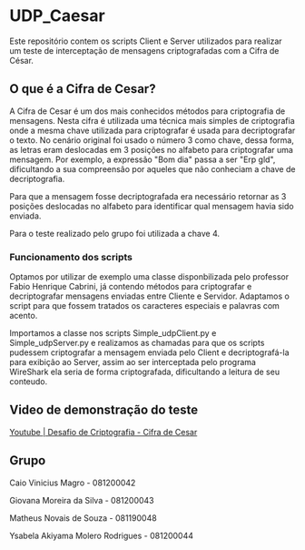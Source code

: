 # UDP_Caesar
Este repositório contem os scripts Client e Server utilizados para realizar um teste de interceptação de mensagens criptografadas com a Cifra de César.

## O que é a Cifra de Cesar?
A Cifra de Cesar é um dos mais conhecidos métodos para criptografia de mensagens. Nesta cifra é utilizada uma técnica mais simples de criptografia onde a mesma chave utilizada para criptografar é usada para decriptografar o texto. No cenário original foi usado o número 3 como chave, dessa forma, as letras eram deslocadas em 3 posições no alfabeto para criptografar uma mensagem. Por exemplo, a expressão "Bom dia" passa a ser "Erp gld", dificultando a sua compreensão por aqueles que não conheciam a chave de decriptografia.

Para que a mensagem fosse decriptografada era necessário retornar as 3 posições deslocadas no alfabeto para identificar qual mensagem havia sido enviada.

Para o teste realizado pelo grupo foi utilizada a chave 4.
### Funcionamento dos scripts
Optamos por utilizar de exemplo uma classe disponbilizada pelo professor Fabio Henrique Cabrini, já contendo métodos para criptografar e decriptografar mensagens enviadas entre Cliente e Servidor. Adaptamos o script para que fossem tratados os caracteres especiais e palavras com acento.

Importamos a classe nos scripts Simple_udpClient.py e Simple_udpServer.py e realizamos as chamadas para que os scripts pudessem criptografar a mensagem enviada pelo Client e decriptografá-la para exibição ao Server, assim ao ser interceptada pelo programa WireShark ela seria de forma criptografada, dificultando a leitura de seu conteudo.

## Video de demonstração do teste
[Youtube | Desafio de Criptografia - Cifra de Cesar](https://youtu.be/cHXh4Xy669E)
## Grupo
Caio Vinicius Magro - 081200042

Giovana Moreira da Silva - 081200043

Matheus Novais de Souza - 081190048

Ysabela Akiyama Molero Rodrigues - 081200044